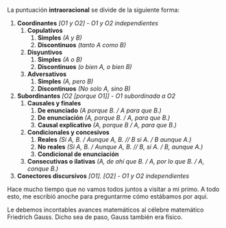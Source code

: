 La puntuación **intraoracional** se divide de la siguiente forma:

1. **Coordinantes** *\[O1 y O2] - O1 y O2 independientes*
	1. **Copulativos**
		1. **Simples** *(A y B)*
		2. **Discontinuos** *(tanto A como B)*
	2. **Disyuntivos**
		1. **Simples** *(A o B)*
		2. **Discontinuos** *(o bien A, o bien B)*
	3. **Adversativos**
		1. **Simples** *(A, pero B)*
		2. **Discontinuos** *(No solo A, sino B)*
2. **Subordinantes** *\[O2 \[porque O1]] - O1 subordinada a O2*
	1. **Causales y finales**
		1. **De enunciado** *(A porque B. / A para que B.)*
		2. **De enunciación** *(A, porque B. / A, para que B.)*
		3. **Causal explicativo** *(A, porque B / A, para que B.)*
	2. **Condicionales y concesivos**
		1. **Reales** *(Si A, B. / Aunque A, B. // B si A. / B aunque A.)*
		2. **No reales** *(Si A, B. / Aunque A, B. // B, si A. / B, aunque A.)*
		3. **Condicional de enunciación**
	3. **Consecutivas o ilativas** *(A, de ahí que B. / A, por lo que B. / A, conque B.)*
3. **Conectores discursivos** *\[O1]. \[O2] - O1 y O2 independientes*

Hace mucho tiempo que no vamos todos juntos a visitar a mi primo. A todo esto, me escribió anoche para preguntarme cómo estábamos por aquí.

Le debemos incontables avances matemáticos al célebre matemático Friedrich Gauss. Dicho sea de paso, Gauss también era físico.
